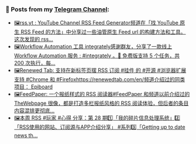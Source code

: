 ### 📰 Posts from my [Telegram Channel](https://t.me/s/aboutrss):
<!-- BLOG-POST-LIST:START -->
- [🖼rss.yt : YouTube Channel RSS Feed Generator频道在「找 YouTube 原生 RSS Feed 的方法」中分享过一些油管原生 Feed url 的构建方法和工具。这次发现的 rss...](https://t.me/aboutrss/1115)
- [🖼Workflow Automation 工具 integrately感谢群友，分享了一款线上 Workflow Automation 服务 : #integrately 。🔸 免费版支持 5 个任务，共 200 次执行，每...](https://t.me/aboutrss/1114)
- [🖼Renewed Tab: 支持在新标签页摆 RSS 订阅 #挂件 的 #开源 #浏览器扩展支持 #Chrome 和 #Firefoxhttps://renewedtab.com/en/频道介绍过的同类项目： Epiboard](https://t.me/aboutrss/1113)
- [🖼FeedPaper: 一个报纸样式的 RSS 阅读器#FeedPaper 和频道以前介绍过的 TheWebpage 很像，都是打造多栏报纸风格的 RSS 阅读体验，但后者的条目内容混排更彻底...](https://t.me/aboutrss/1112)
- [🖼本周 RSS #玩家 #心得 分享：第 28 期1️⃣「我的碎片信息处理系统」2️⃣「RSS使用的网站、订阅源与APP介绍分享」 #系列3️⃣「Getting up to date news th...](https://t.me/aboutrss/1111)
<!-- BLOG-POST-LIST:END -->

<!--
**AboutRSS/AboutRSS** is a ✨ _special_ ✨ repository because its `README.md` (this file) appears on your GitHub profile.

Here are some ideas to get you started:

- 🔭 I’m currently working on ...
- 🌱 I’m currently learning ...
- 👯 I’m looking to collaborate on ...
- 🤔 I’m looking for help with ...
- 💬 Ask me about ...
- 📫 How to reach me: ...
- 😄 Pronouns: ...
- ⚡ Fun fact: ...
-->
